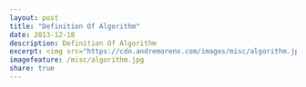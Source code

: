 ```yaml
---
layout: post
title: "Definition Of Algorithm"
date: 2013-12-18
description: Definition Of Algorithm
excerpt: <img src="https://cdn.andremoreno.com/images/misc/algorithm.jpg" alt="" />
imagefeature: /misc/algorithm.jpg
share: true
---
```


<img src="https://cdn.andremoreno.com/images/misc/algorithm.jpg" alt="" />﻿
